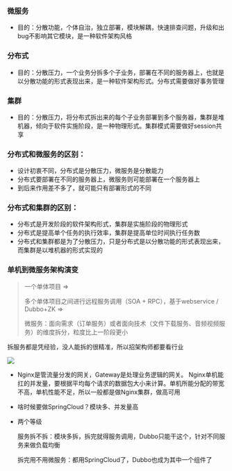 ### 微服务

- 目的：分散功能，个体自治，独立部署，模块解耦，快速排查问题，升级和出bug不影响其它模块，是一种软件架构风格

### 分布式

- 目的：分散压力，一个业务分拆多个子业务，部署在不同的服务器上，也就是以分散功能的形式表现出来，是一种软件架构形式。分布式需要做好事务管理

### 集群
- 目的：分散压力，将分布式拆出来的每个子业务部署到多个服务器，集群是堆机器，倾向于软件实施阶段，是一种物理形式。集群模式需要做好session共享

### 分布式和微服务的区别：
- 设计初衷不同，分布式是分散压力，微服务是分散能力
- 分布式要部署在不同的服务器上，微服务则可能部署在一个服务器上
- 到后来作用差不多了，就可能只有部署形式的不同

### 分布式和集群的区别：
- 分布式是开发阶段的软件架构形式，集群是实施阶段的物理形式
- 分布式是提高单个任务的执行效率，集群是提高单位时间执行任务数
- 分布式和集群都是为了分散压力，只是分布式是以分散功能的形式表现出来，而集群是以堆机器的形式实现的

### 单机到微服务架构演变

>  一个单体项目 =>
>
> 多个单体项目之间进行远程服务调用（SOA + RPC），基于webservice / Dubbo+ZK  =>
>
> 微服务：面向需求（订单服务）或者面向技术（文件下载服务、音频视频服务）的维度拆分，粒度比上一阶段更小

拆服务都是凭经验，没人能拆的很精准，所以招架构师都要看行业

![](D:\Learning\Gunners-Java\Part2\3.分布式\pic\SpringCloud架构.png)

- Nginx是管流量分发的网关，Gateway是处理业务逻辑的网关。
  Nginx单机能扛的并发量，要根据平均每个请求的数据包大小来计算。单机所能分配的带宽不高，单机性能不足，所以一般都是做Nginx集群，做高可用

- 啥时候要做SpringCloud？模块多、并发量高

- 两个等级

  服务拆不拆：模块多拆，拆完就得服务调用，Dubbo只能干这个，针对不同服务来做负载均衡

  拆完用不用微服务：都用SpringCloud了，Dubbo也成为其中一个组件了

  
